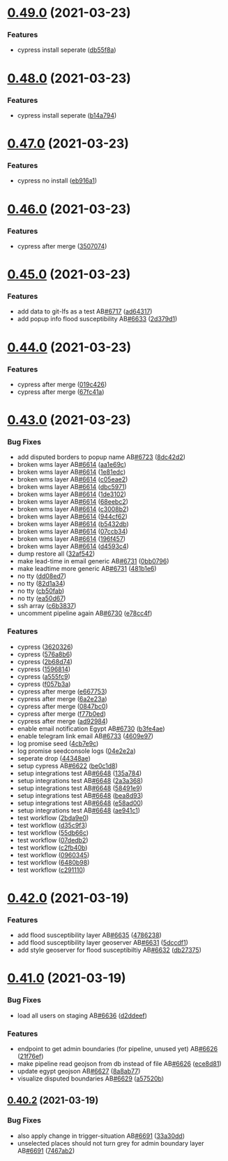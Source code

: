# [0.49.0](https://github.com/rodekruis/IBF-system/compare/v0.48.0...v0.49.0) (2021-03-23)


### Features

* cypress install seperate ([db55f8a](https://github.com/rodekruis/IBF-system/commit/db55f8abdacac735406158a6dd784a4dcb22c363))



# [0.48.0](https://github.com/rodekruis/IBF-system/compare/v0.47.0...v0.48.0) (2021-03-23)


### Features

* cypress install seperate ([b14a794](https://github.com/rodekruis/IBF-system/commit/b14a7941afbe808f04dabe59b642d9e30186d416))



# [0.47.0](https://github.com/rodekruis/IBF-system/compare/v0.46.0...v0.47.0) (2021-03-23)


### Features

* cypress no install ([eb916a1](https://github.com/rodekruis/IBF-system/commit/eb916a1d01f5f59819f80bc4ad436acef4eef9f9))



# [0.46.0](https://github.com/rodekruis/IBF-system/compare/v0.45.0...v0.46.0) (2021-03-23)


### Features

* cypress after merge ([3507074](https://github.com/rodekruis/IBF-system/commit/350707473e80dbeeef076b047719a509ae99917b))



# [0.45.0](https://github.com/rodekruis/IBF-system/compare/v0.44.0...v0.45.0) (2021-03-23)


### Features

* add data to git-lfs as a test AB[#6717](https://github.com/rodekruis/IBF-system/issues/6717) ([ad64317](https://github.com/rodekruis/IBF-system/commit/ad64317c70e7da67c741a238ce78dcb01bcfe3b8))
* add popup info flood susceptibility AB[#6633](https://github.com/rodekruis/IBF-system/issues/6633) ([2d379d1](https://github.com/rodekruis/IBF-system/commit/2d379d18ad814ca335d595cd23be8412728b1db5))



# [0.44.0](https://github.com/rodekruis/IBF-system/compare/v0.43.0...v0.44.0) (2021-03-23)


### Features

* cypress after merge ([019c426](https://github.com/rodekruis/IBF-system/commit/019c426f64e8bd35f9269420fab287495c6b5569))
* cypress after merge ([67fc41a](https://github.com/rodekruis/IBF-system/commit/67fc41a1a9a01daf317512a83cc9720a6f6b7f74))



# [0.43.0](https://github.com/rodekruis/IBF-system/compare/v0.42.0...v0.43.0) (2021-03-23)


### Bug Fixes

* add disputed borders to popup name AB[#6723](https://github.com/rodekruis/IBF-system/issues/6723) ([8dc42d2](https://github.com/rodekruis/IBF-system/commit/8dc42d2240c1b4da602fe0592d1286a65c0f49ed))
* broken wms layer AB[#6614](https://github.com/rodekruis/IBF-system/issues/6614) ([aa1e69c](https://github.com/rodekruis/IBF-system/commit/aa1e69ceabb8697aa2ee936cdd4da49764775198))
* broken wms layer AB[#6614](https://github.com/rodekruis/IBF-system/issues/6614) ([1e81edc](https://github.com/rodekruis/IBF-system/commit/1e81edc5972119c11dbbd97c4d84c462d8fb70e4))
* broken wms layer AB[#6614](https://github.com/rodekruis/IBF-system/issues/6614) ([c05eae2](https://github.com/rodekruis/IBF-system/commit/c05eae29e30c37f6fc90bf5154500e2f76f565df))
* broken wms layer AB[#6614](https://github.com/rodekruis/IBF-system/issues/6614) ([dbc5971](https://github.com/rodekruis/IBF-system/commit/dbc597195fe09be492e8b2853893c0e39b9573f7))
* broken wms layer AB[#6614](https://github.com/rodekruis/IBF-system/issues/6614) ([1de3102](https://github.com/rodekruis/IBF-system/commit/1de31024c8274c3a4f0e4b607ba21539edd50ec4))
* broken wms layer AB[#6614](https://github.com/rodekruis/IBF-system/issues/6614) ([68eebc2](https://github.com/rodekruis/IBF-system/commit/68eebc222034c0e98636fa2fc454e4ac417c555e))
* broken wms layer AB[#6614](https://github.com/rodekruis/IBF-system/issues/6614) ([c3008b2](https://github.com/rodekruis/IBF-system/commit/c3008b2badd6e5598b3fafec69489b4e35d78ac1))
* broken wms layer AB[#6614](https://github.com/rodekruis/IBF-system/issues/6614) ([944cf62](https://github.com/rodekruis/IBF-system/commit/944cf62bc27833973a664bc0204a0993fb812617))
* broken wms layer AB[#6614](https://github.com/rodekruis/IBF-system/issues/6614) ([b5432db](https://github.com/rodekruis/IBF-system/commit/b5432db8672cddb528d6da2be04fdf0e081799ea))
* broken wms layer AB[#6614](https://github.com/rodekruis/IBF-system/issues/6614) ([07ccb34](https://github.com/rodekruis/IBF-system/commit/07ccb34cbe515510aa350310d38f9d2469b70b21))
* broken wms layer AB[#6614](https://github.com/rodekruis/IBF-system/issues/6614) ([196f457](https://github.com/rodekruis/IBF-system/commit/196f4574b0cf0673f37dde960818673f0ee5c62e))
* broken wms layer AB[#6614](https://github.com/rodekruis/IBF-system/issues/6614) ([d4593c4](https://github.com/rodekruis/IBF-system/commit/d4593c431d47c22698b7e33023d6c5269410e53e))
* dump restore all ([32af542](https://github.com/rodekruis/IBF-system/commit/32af542ab4d1145a40cdbf83db5782de22409f9f))
* make lead-time in email generic AB[#6731](https://github.com/rodekruis/IBF-system/issues/6731) ([0bb0796](https://github.com/rodekruis/IBF-system/commit/0bb0796c602a753f303ca04e86df08f60d32320d))
* make leadtime more generic AB[#6731](https://github.com/rodekruis/IBF-system/issues/6731) ([481b1e6](https://github.com/rodekruis/IBF-system/commit/481b1e67d795d210577ec2fd79ef7c47fb0bc5a2))
* no tty ([dd08ed7](https://github.com/rodekruis/IBF-system/commit/dd08ed7cdc89792021ce1ab407fec0e9cee4e730))
* no tty ([82d1a34](https://github.com/rodekruis/IBF-system/commit/82d1a34eddfaba8fd801685dc1738f16398857a9))
* no tty ([cb50fab](https://github.com/rodekruis/IBF-system/commit/cb50fab3be3c3c5830cb9babf6646e2b3a3826d4))
* no tty ([ea50d67](https://github.com/rodekruis/IBF-system/commit/ea50d676687609da5edbd7415bb92adbc501d13e))
* ssh array ([c6b3837](https://github.com/rodekruis/IBF-system/commit/c6b38373f3fd62d7987f47fcb028a557588f6998))
* uncomment pipeline again AB[#6730](https://github.com/rodekruis/IBF-system/issues/6730) ([e78cc4f](https://github.com/rodekruis/IBF-system/commit/e78cc4f7070ea21cd36cdb42670fad7b41ade045))


### Features

* cypress ([3620326](https://github.com/rodekruis/IBF-system/commit/3620326d15baf5738e78ea96ed4f525577c491aa))
* cypress ([576a8b6](https://github.com/rodekruis/IBF-system/commit/576a8b6dec5e5092680612264c0789ad4d7fa48e))
* cypress ([2b68d74](https://github.com/rodekruis/IBF-system/commit/2b68d745f18c3688416cc5632b07ed00c34fd288))
* cypress ([1596814](https://github.com/rodekruis/IBF-system/commit/15968146d8b6e5e3dadddc16d00154348fcc0120))
* cypress ([a555fc9](https://github.com/rodekruis/IBF-system/commit/a555fc92f8521ccf76a888d4b9c55433ac08a24e))
* cypress ([f057b3a](https://github.com/rodekruis/IBF-system/commit/f057b3ab3ff3bfad9539e41ddbc7c8e21ceaeca0))
* cypress after merge ([e667753](https://github.com/rodekruis/IBF-system/commit/e667753671f7bb10c724176965555a0c4e4f3d4e))
* cypress after merge ([6a2e23a](https://github.com/rodekruis/IBF-system/commit/6a2e23af617a96cdce5222c7dfd55ab0aa7e0cd4))
* cypress after merge ([0847bc0](https://github.com/rodekruis/IBF-system/commit/0847bc0a132317c4b993ec17443ad6c99a24fa55))
* cypress after merge ([f77b0ed](https://github.com/rodekruis/IBF-system/commit/f77b0ed0d8cd83f10689a991dc770f3c66434004))
* cypress after merge ([ad92984](https://github.com/rodekruis/IBF-system/commit/ad92984a9ba4c8f07f70b994cb3ad780821dcac8))
* enable email notification Egypt AB[#6730](https://github.com/rodekruis/IBF-system/issues/6730) ([b3fe4ae](https://github.com/rodekruis/IBF-system/commit/b3fe4aec3f68344fab5549e309718bcfee785e7a))
* enable telegram link email AB[#6733](https://github.com/rodekruis/IBF-system/issues/6733) ([4609e97](https://github.com/rodekruis/IBF-system/commit/4609e973b97b856a14c8ff206d57feabe657903b))
* log promise seed ([4cb7e9c](https://github.com/rodekruis/IBF-system/commit/4cb7e9ce1dd4accaa6249d166ef422ef450f7bfc))
* log promise seedconsole logs ([04e2e2a](https://github.com/rodekruis/IBF-system/commit/04e2e2aab94f375968b531b9a1c81369901f64b3))
* seperate drop ([44348ae](https://github.com/rodekruis/IBF-system/commit/44348aeb25bb70938e7fbe65ec6dbdd42b136433))
* setup cypress AB[#6622](https://github.com/rodekruis/IBF-system/issues/6622) ([be0c1d8](https://github.com/rodekruis/IBF-system/commit/be0c1d8ee22f0514318386b6d0b40ebe0d4ba7e4))
* setup integrations test AB[#6648](https://github.com/rodekruis/IBF-system/issues/6648) ([135a784](https://github.com/rodekruis/IBF-system/commit/135a78483349e974bdf5c5d10eb98ea6016ed912))
* setup integrations test AB[#6648](https://github.com/rodekruis/IBF-system/issues/6648) ([2a3a368](https://github.com/rodekruis/IBF-system/commit/2a3a368cee51f24853897f04dab3c0bac9eb7db9))
* setup integrations test AB[#6648](https://github.com/rodekruis/IBF-system/issues/6648) ([58491e9](https://github.com/rodekruis/IBF-system/commit/58491e9ee818c862201472e9f91de79937f2a8a8))
* setup integrations test AB[#6648](https://github.com/rodekruis/IBF-system/issues/6648) ([bea8d93](https://github.com/rodekruis/IBF-system/commit/bea8d935114908b331d6ba6c672828b2f06a3a30))
* setup integrations test AB[#6648](https://github.com/rodekruis/IBF-system/issues/6648) ([e58ad00](https://github.com/rodekruis/IBF-system/commit/e58ad00bd949f184e51cb5694362aa33defa6ffd))
* setup integrations test AB[#6648](https://github.com/rodekruis/IBF-system/issues/6648) ([ae941c1](https://github.com/rodekruis/IBF-system/commit/ae941c18fc833da59b734a10acbc28dcc6b845da))
* test workflow ([2bda9e0](https://github.com/rodekruis/IBF-system/commit/2bda9e0be4ce5d7e018763ef30aaf8065c1328cf))
* test workflow ([d35c9f3](https://github.com/rodekruis/IBF-system/commit/d35c9f35990a67b8aa09da6959faaed1c1dd55b4))
* test workflow ([55db66c](https://github.com/rodekruis/IBF-system/commit/55db66ce2f48e216edf544c9e83ecb80f16d1944))
* test workflow ([07dedb2](https://github.com/rodekruis/IBF-system/commit/07dedb23d0a820abef3291cecb621e4c07109df9))
* test workflow ([c2fb40b](https://github.com/rodekruis/IBF-system/commit/c2fb40ba8e756926d1a017f0cac44dcc8c74e6a6))
* test workflow ([0960345](https://github.com/rodekruis/IBF-system/commit/0960345f862adf79e6fa7bde6cbf46af7be5af34))
* test workflow ([6480b98](https://github.com/rodekruis/IBF-system/commit/6480b9816123e57c6a36f4e161813e2bc13d88dd))
* test workflow ([c291110](https://github.com/rodekruis/IBF-system/commit/c291110a4b2ce4262c05ebcad28c94efe9f50fc7))



# [0.42.0](https://github.com/rodekruis/IBF-system/compare/v0.41.0...v0.42.0) (2021-03-19)


### Features

* add flood susceptibility layer AB[#6635](https://github.com/rodekruis/IBF-system/issues/6635) ([4786238](https://github.com/rodekruis/IBF-system/commit/4786238d69fbbafe0e71ab047b5014579bbeba39))
* add flood susceptibility layer geoserver AB[#6631](https://github.com/rodekruis/IBF-system/issues/6631) ([5dccdf1](https://github.com/rodekruis/IBF-system/commit/5dccdf135ed05ab9e58f7be8d839f60cca1e1726))
* add style geoserver for flood susceptibiltiy AB[#6632](https://github.com/rodekruis/IBF-system/issues/6632) ([db27375](https://github.com/rodekruis/IBF-system/commit/db273756c44e7d28ebb60d02c716803ef2bc9bcc))



# [0.41.0](https://github.com/rodekruis/IBF-system/compare/v0.40.2...v0.41.0) (2021-03-19)


### Bug Fixes

* load all users on staging AB[#6636](https://github.com/rodekruis/IBF-system/issues/6636) ([d2ddeef](https://github.com/rodekruis/IBF-system/commit/d2ddeef964221a4d5f60cd511d40e6d7add9c44c))


### Features

* endpoint to get admin boundaries (for pipeline, unused yet) AB[#6626](https://github.com/rodekruis/IBF-system/issues/6626) ([21f76ef](https://github.com/rodekruis/IBF-system/commit/21f76ef91020017d234deaac90e50e4abfd1fb22))
* make pipeline read geojson from db instead of file AB[#6626](https://github.com/rodekruis/IBF-system/issues/6626) ([ece8d81](https://github.com/rodekruis/IBF-system/commit/ece8d8171e6febfdf54f6980a9999fa645bbf85e))
* update egypt geojson AB[#6627](https://github.com/rodekruis/IBF-system/issues/6627) ([8a8ab77](https://github.com/rodekruis/IBF-system/commit/8a8ab776dcbe261c803c1327bcfde6544c2e2c62))
* visualize disputed boundaries AB[#6629](https://github.com/rodekruis/IBF-system/issues/6629) ([a57520b](https://github.com/rodekruis/IBF-system/commit/a57520bff7008169048ecbab1d3c1bd732bc70db))



## [0.40.2](https://github.com/rodekruis/IBF-system/compare/v0.40.1...v0.40.2) (2021-03-19)


### Bug Fixes

* also apply change in trigger-situation AB[#6691](https://github.com/rodekruis/IBF-system/issues/6691) ([33a30dd](https://github.com/rodekruis/IBF-system/commit/33a30ddc13674b708a20925f2e99f294e9a6009d))
* unselected places should not turn grey for admin boundary layer AB[#6691](https://github.com/rodekruis/IBF-system/issues/6691) ([7467ab2](https://github.com/rodekruis/IBF-system/commit/7467ab211017a4e69b3dca6f979d855b1a3ef142))



